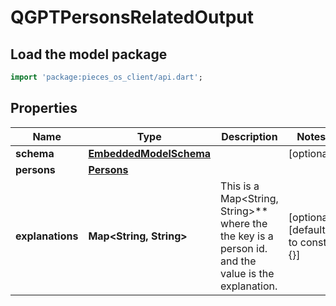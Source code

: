 # QGPTPersonsRelatedOutput

## Load the model package
```dart
import 'package:pieces_os_client/api.dart';
```

## Properties
Name | Type | Description | Notes
------------ | ------------- | ------------- | -------------
**schema** | [**EmbeddedModelSchema**](EmbeddedModelSchema) |  | [optional] 
**persons** | [**Persons**](Persons) |  | 
**explanations** | **Map\<String, String\>** | This is a Map\<String, String\>** where the the key is a person id. and the value is the explanation. | [optional] [default to const {}]




